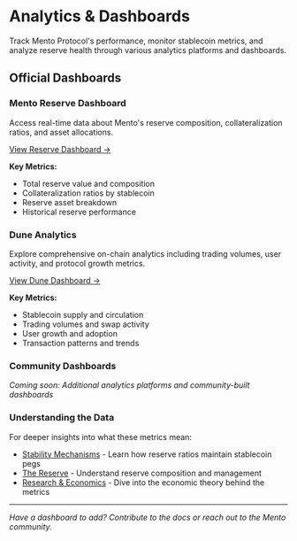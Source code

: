 # Analytics & Dashboards

Track Mento Protocol's performance, monitor stablecoin metrics, and analyze reserve health through various analytics platforms and dashboards.

## Official Dashboards

### Mento Reserve Dashboard

Access real-time data about Mento's reserve composition, collateralization ratios, and asset allocations.

[View Reserve Dashboard →](https://reserve.mento.org/)

**Key Metrics:**

* Total reserve value and composition
* Collateralization ratios by stablecoin
* Reserve asset breakdown
* Historical reserve performance

### Dune Analytics

Explore comprehensive on-chain analytics including trading volumes, user activity, and protocol growth metrics.

[View Dune Dashboard →](https://dune.com/mento-labs-eng/mento-overview)

**Key Metrics:**

* Stablecoin supply and circulation
* Trading volumes and swap activity
* User growth and adoption
* Transaction patterns and trends

### Community Dashboards

_Coming soon: Additional analytics platforms and community-built dashboards_

### Understanding the Data

For deeper insights into what these metrics mean:

* [Stability Mechanisms](../core-concepts/stability-mechanisms.md) - Learn how reserve ratios maintain stablecoin pegs
* [The Reserve](../core-concepts/the-reserve.md) - Understand reserve composition and management
* [Research & Economics](../core-concepts/research-and-economics.md) - Dive into the economic theory behind the metrics

***

_Have a dashboard to add? Contribute to the docs or reach out to the Mento community._
